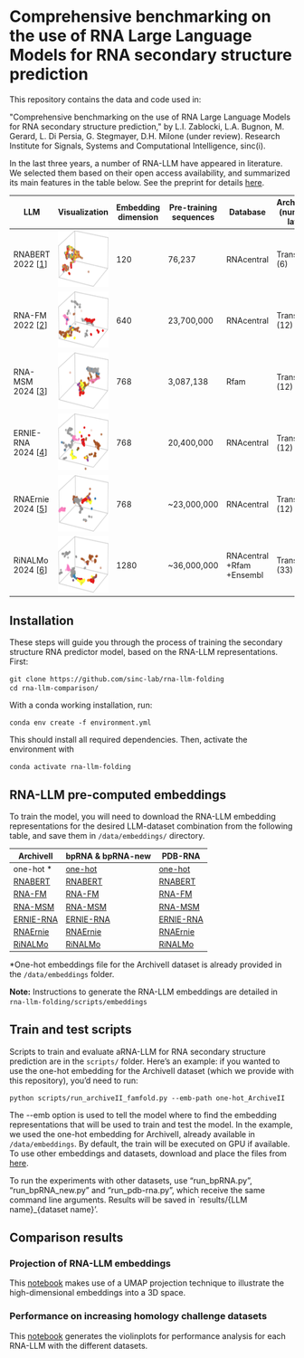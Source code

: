 # Comprehensive benchmarking on the use of RNA Large Language Models for RNA secondary structure prediction

This repository contains the data and code used in:
    
"Comprehensive benchmarking on the use of RNA Large Language Models for RNA secondary structure prediction," by L.I. Zablocki, L.A. Bugnon, M. Gerard, L. Di Persia, G. Stegmayer, D.H. Milone (under review). Research Institute for Signals, Systems and Computational Intelligence, sinc(i).


In the last three years, a number of RNA-LLM have appeared in literature. We selected them based on their open access availability, and summarized its main features in the table below. See the preprint for details [here](link).

| LLM         | Visualization | Embedding dimension | Pre-training sequences | Database   | Architecture (number of layers) | Number of parameters | Repository                                      |
|-------------|----------------------------------------------------------------------------------------------------|---------------------|-----------------------|------------|--------------------------------|----------------------|-------------------------------------------------|
| RNABERT 2022 [[1](https://academic.oup.com/nargab/article/4/1/lqac012/6534363)] |  <img src="fig/rnabert.png" alt="RNABERT"  height = 100px>           | 120           | 76,237              | RNAcentral            | Transformer (6)       | 509,896              | [Link](https://github.com/mana438/RNABERT)       |
| RNA-FM 2022 [[2](https://arxiv.org/abs/2204.00300)]     | <img src="fig/rnafm.png" alt="RNA-FM"  height = 100px>             | 640           | 23,700,000          | RNAcentral            | Transformer (12)      | 100,000,000          | [Link](https://github.com/ml4bio/RNA-FM)         |
| RNA-MSM 2024 [[3](https://academic.oup.com/nar/article/52/1/e3/7369930)]  |  <img src="fig/rnamsm.png" alt="RNA-MSM"  height = 100px>           | 768           | 3,087,138           | Rfam                   | Transformer (12)      | ~96,000,000           | [Link](https://github.com/yikunpku/RNA-MSM)      |
| ERNIE-RNA 2024 [[4](https://www.biorxiv.org/content/10.1101/2024.03.17.585376v1)]  |  <img src="fig/ernierna.png" alt="ERNIE-RNA"  height = 100px>       | 768           | 20,400,000          | RNAcentral            | Transformer (12)      | 86,000,000           | [Link](https://github.com/Bruce-ywj/ERNIE-RNA)    |
| RNAErnie 2024 [[5](https://www.nature.com/articles/s42256-024-00836-4)]  |  <img src="fig/rnaernie.png" alt="RNAErnie"  height = 100px>         | 768           | ~23,000,000         | RNAcentral            | Transformer (12)      | ~105,000,000          | [Link](https://zenodo.org/records/10847621)      |
| RiNALMo 2024 [[6](https://arxiv.org/html/2403.00043v1)]    |  <img src="fig/rinalmo.png" alt="RiNALMo"  height = 100px>           | 1280          | ~36,000,000         | RNAcentral +Rfam +Ensembl | Transformer (33) | 650,000,000          | [Link](https://github.com/lbcb-sci/RiNALMo)       |

## Installation

These steps will guide you through the process of training the secondary structure RNA predictor model, based on the RNA-LLM representations. 
First:
```
git clone https://github.com/sinc-lab/rna-llm-folding
cd rna-llm-comparison/
```
With a conda working installation, run:

```
conda env create -f environment.yml
```
This should install all required dependencies. Then, activate the environment with

```
conda activate rna-llm-folding
```

## RNA-LLM pre-computed embeddings

To train the model, you will need to download the RNA-LLM embedding representations for the desired LLM-dataset combination from the following table, and save them in `/data/embeddings/` directory. 


| ArchiveII   |  bpRNA & bpRNA-new | PDB-RNA |
|-----------|---------|---------|
| one-hot * | [one-hot]()  | [one-hot](https://zenodo.org/api/records/13821093/draft/files/one-hot_pdb-rna.7z/content) |
| [RNABERT](https://zenodo.org/api/records/13821093/draft/files/rnabert_ArchiveII.7z/content)|  [RNABERT](https://zenodo.org/api/records/13821093/draft/files/rnabert_bpRNA.7z/content)|   [RNABERT](https://zenodo.org/api/records/13821093/draft/files/rnabert_pdb-rna.7z/content)|
| [RNA-FM](https://zenodo.org/api/records/13821093/draft/files/rnafm_ArchiveII.7z/content)| [RNA-FM](https://zenodo.org/api/records/13821093/draft/files/rnafm_bpRNA.7z/content)| [RNA-FM](https://zenodo.org/api/records/13821093/draft/files/rnafm_pdb-rna.7z/content)|
| [RNA-MSM](https://zenodo.org/api/records/13821093/draft/files/rna-msm_ArchiveII.7z/content)| [RNA-MSM](https://zenodo.org/api/records/13821093/draft/files/rna-msm_bpRNA.7z/content)| [RNA-MSM](https://zenodo.org/api/records/13821093/draft/files/rna-msm_pdb-rna.7z/content)|
| [ERNIE-RNA](https://zenodo.org/api/records/13821093/draft/files/ERNIE-RNA_ArchiveII.7z/content)| [ERNIE-RNA](https://zenodo.org/api/records/13821093/draft/files/ERNIE-RNA_bpRNA.7z/content)| [ERNIE-RNA](https://zenodo.org/api/records/13821093/draft/files/ERNIE-RNA_pdb-rna.7z/content)|
| [RNAErnie](https://zenodo.org/api/records/13821093/draft/files/RNAErnie_ArchiveII.7z/content)| [RNAErnie](https://zenodo.org/api/records/13821093/draft/files/RNAErnie_bpRNA.7z/content)| [RNAErnie](https://zenodo.org/api/records/13821093/draft/files/RNAErnie_pdb-rna.7z/content)|
| [RiNALMo](https://zenodo.org/api/records/13821093/draft/files/RiNALMo_ArchiveII.7z/content)| [RiNALMo](https://zenodo.org/api/records/13821093/draft/files/RiNALMo_bpRNA.7z/content)| [RiNALMo](https://zenodo.org/api/records/13821093/draft/files/RiNALMo_pdb-rna.7z/content)|

*One-hot embeddings file for the ArchiveII dataset is already provided in the `/data/embeddings` folder.

**Note:** Instructions to generate the RNA-LLM embeddings are detailed in `rna-llm-folding/scripts/embeddings`

## Train and test scripts
Scripts to train and evaluate aRNA-LLM for RNA secondary structure prediction are in the `scripts/` folder. 
Here’s an example: if you wanted to use the one-hot embedding for the ArchiveII dataset (which we provide with this repository), you’d need to run:
```
python scripts/run_archiveII_famfold.py --emb-path one-hot_ArchiveII
```
The --emb option is used to tell the model where to find the embedding representations that will be used to train and test the model. In the example, we used the one-hot embedding for ArchiveII, already available in `/data/embeddings`. By default, the train will be executed on GPU if available. To use other embeddings and datasets, download and place the files from  [here](). 

To run the experiments with other datasets, use “run_bpRNA.py”, “run_bpRNA_new.py” and “run_pdb-rna.py”, which receive the same command line arguments. Results will be saved in `results/{LLM name}_{dataset name}’.

## Comparison results

### Projection of RNA-LLM embeddings
This [notebook](notebooks/UMAP.ipynb) makes use of a UMAP projection technique to illustrate the high-dimensional embeddings into a 3D space.

### Performance on increasing homology challenge datasets
This [notebook](notebooks/violinplots.ipynb) generates the violinplots for performance analysis for each RNA-LLM with the different datasets.
